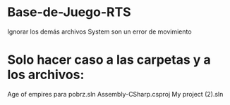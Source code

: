 # Base-de-Juego-RTS
Ignorar los demás archivos System son un error de movimiento

# Solo hacer caso a las carpetas y a los archivos:
Age of empires para pobrz.sln
Assembly-CSharp.csproj
My project (2).sln
